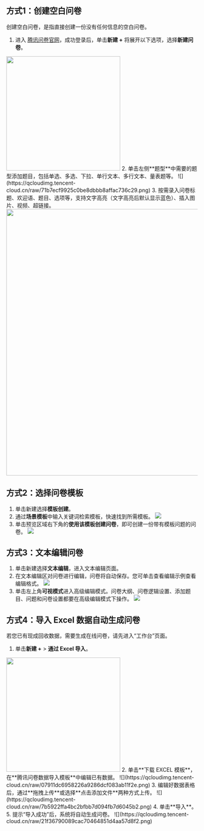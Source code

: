 ## 方式1：创建空白问卷
创建空白问卷，是指直接创建一份没有任何信息的空白问卷。
1. 进入 [腾讯问卷官网](https://wj.qq.com/)，成功登录后，单击**新建 +** 将展开以下选项，选择**新建问卷**。
<img style="width:300px; max-width: inherit;" src="https://qcloudimg.tencent-cloud.cn/raw/6c73478353124931780f6bf9507ce0cc.png" />
2. 单击左侧**题型**中需要的题型添加题目，包括单选、多选、下拉、单行文本、多行文本、量表题等。
![](https://qcloudimg.tencent-cloud.cn/raw/71b7ecf9925c0be8dbbb8affac736c29.png)
3. 按需录入问卷标题、欢迎语、题目、选项等，支持文字高亮（文字高亮后默认显示蓝色）、插入图片、视频、超链接。
<img style="width:700px; max-width: inherit;" src="https://qcloudimg.tencent-cloud.cn/raw/b1f8c5c708aeabc94ae65c8e1bb5ed3c.png" />

## 方式2：选择问卷模板
1. 单击新建选择**模板创建**。
2. 通过**场景模板**中输入关键词检索模板，快速找到所需模板。
![](https://qcloudimg.tencent-cloud.cn/raw/57af8961e5f6741d8acdfe9a42fb341d.png)
3. 单击预览区域右下角的**使用该模板创建问卷**，即可创建一份带有模板问题的问卷。
![](https://qcloudimg.tencent-cloud.cn/raw/cf14a2e07f5b23636b8623ae026b5c6e.png)


## 方式3：文本编辑问卷
1. 单击新建选择**文本编辑**，进入文本编辑页面。
2. 在文本编辑区对问卷进行编辑，问卷将自动保存。您可单击查看编辑示例查看编辑格式。
![](https://qcloudimg.tencent-cloud.cn/raw/95676e33c9f6222254fffa2002a81d44.png)
3. 单击左上角**可视模式**进入高级编辑模式。问卷大纲、问卷逻辑设置、添加题目、问题和问卷设置都要在高级编辑模式下操作。
![](https://qcloudimg.tencent-cloud.cn/raw/01f7a893c1c59d572dd49793e36cf7d3.png)


## 方式4：导入 Excel 数据自动生成问卷
若您已有现成回收数据，需要生成在线问卷，请先进入“工作台”页面。
1. 单击**新建 +** > **通过 Excel 导入**。
<img style="width:300px; max-width: inherit;" src="https://qcloudimg.tencent-cloud.cn/raw/4d758231c1730514ad85678be0f108ff.png" />
2. 单击**下载 EXCEL 模板**，在**腾讯问卷数据导入模板**中编辑已有数据。
![](https://qcloudimg.tencent-cloud.cn/raw/07911dc6958226a9286dcf083ab11f2e.png)
3. 编辑好数据表格后，通过**拖拽上传**或选择**点击添加文件**两种方式上传。
![](https://qcloudimg.tencent-cloud.cn/raw/7b5922ffa4bc2bfbb7d094fb7d6045b2.png)
4. 单击**导入**。
5. 提示“导入成功”后，系统将自动生成问卷。
![](https://qcloudimg.tencent-cloud.cn/raw/21f36790089cac70464851d4aa57d8f2.png)
